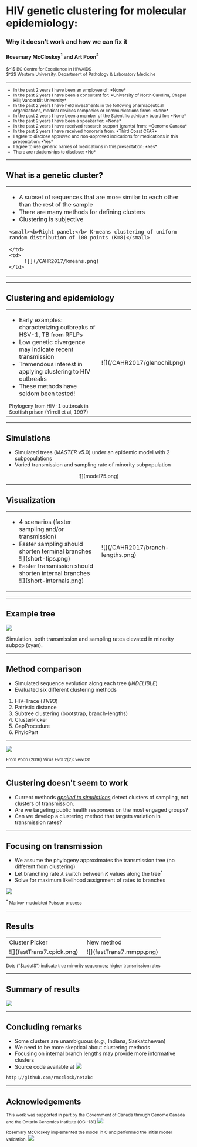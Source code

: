 # HIV genetic clustering for molecular epidemiology:
### Why it doesn't work and how we can fix it
#### Rosemary McCloskey$^1$ and Art Poon$^2$

<small>
$^1$ BC Centre for Excellence in HIV/AIDS<br/> 
$^2$ Western University, Department of Pathology & Laboratory Medicine
</small>

---

<small>
 <ul>
 <li style="margin:0px">In the past 2 years I have been an employee of: *None*</li>
 <li>In the past 2 years I have been a consultant for:  *University of North Carolina, Chapel Hill; Vanderbilt University*</li>
 <li>In the past 2 years I have held investments in the following pharmaceutical organizations, medical devices companies or communications firms:  *None*</li>
 <li>In the past 2 years I have been a member of the Scientific advisory board for:  *None*</li>
 <li>In the past 2 years I have been a speaker for: *None*</li>
 <li>In the past 2 years I have received research support (grants) from: *Genome Canada*</li>
 <li>In the past 2 years I have received honoraria from: *Third Coast CFAR*</li>
 <li>I agree to disclose approved and non-approved indications for medications in this presentation: *Yes*</li>
 <li>I agree to use generic names of medications in this presentation: *Yes*</li>
 <li>There are relationships to disclose: *No*</li>
 </ul>
</small>

---

## What is a genetic cluster?

<table><tr>
    <td width="50%">
    <ul>
        <li>A subset of sequences that are more similar to each other than the rest of the sample</li>
        <li>There are many methods for defining clusters</li>
        <li>Clustering is subjective</li>
    </ul>
    
    <small><b>Right panel:</b> K-means clustering of uniform random distribution of 100 points (K=8)</small>
    
    </td>
    <td>
         ![](/CAHR2017/kmeans.png)
    </td>
</tr></table>

---

## Clustering and epidemiology

<table><tr>
    <td width="50%"><ul>
    <li>Early examples: characterizing outbreaks of HSV-1, TB from RFLPs</li>
    <li>Low genetic divergence may indicate recent transmission</li>
    <li>Tremendous interest in applying clustering to HIV outbreaks</li>
    <li>These methods have seldom been tested!</li>
    </ul>
    <small>Phylogeny from HIV-1 outbreak in Scottish prison (Yirrell et al, 1997)</small>
    </td>
    <td>
         ![](/CAHR2017/glenochil.png)
    </td>
</tr></table>

---

## Simulations

* Simulated trees (*MASTER* v5.0) under an epidemic model with 2 subpopulations
* Varied transmission and sampling rate of minority subpopulation

<center>
![](model75.png)
</center>

---

## Visualization

<table><tr>
    <td width="50%"><ul>
    <li>4 scenarios (faster sampling and/or transmission)</li>
    <li>Faster sampling should shorten terminal branches</li>
    ![](short-tips.png)
    <li>Faster transmission should shorten internal branches</li>
    ![](short-internals.png)
    </ul>
    </td>
    <td>
         ![](/CAHR2017/branch-lengths.png)
    </td>
</tr></table>

---

## Example tree

![](color-tree-90.png)

Simulation, both transmission and sampling rates elevated in minority subpop (cyan).

---

## Method comparison

* Simulated sequence evolution along each tree (*INDELIBLE*)
* Evaluated six different clustering methods
 1. HIV-Trace (*TN93*)
 2. Patristic distance
 3. Subtree clustering (bootstrap, branch-lengths)
 4. ClusterPicker
 5. GapProcedure
 6. PhyloPart 


---

![](ROC.png)

<small>
From Poon (2016) Virus Evol 2(2): vew031
</small>

---

## Clustering doesn't seem to work

* Current methods <u>*applied to simulations*</u> detect clusters of sampling, not clusters of transmission.
* Are we targeting public health responses on the most engaged groups?
* Can we develop a clustering method that targets variation in transmission rates?

---

## Focusing on transmission

* We assume the phylogeny approximates the transmission tree (no different from clustering)
* Let branching rate $\lambda$ switch between $K$ values along the tree$^*$
* Solve for maximum likelihood assignment of rates to branches

![](MMPP.png)

<small>$^*$ Markov-modulated Poisson process</small>

---

## Results

<table>
  <tr>
  <td>Cluster Picker</td>
  <td>New method</td>
  </tr>
  <tr>
  <td width="50%">![](fastTrans7.cpick.png)</td>
  <td>![](fastTrans7.mmpp.png)</td>
  </tr>
</table>
<small>Dots ("$\cdot$") indicate true minority sequences; higher transmission rates</small>

---

## Summary of results

![](ROCR.png)

---

## Concluding remarks

* Some clusters are unambiguous (*e.g.,* Indiana, Saskatchewan)
* We need to be more skeptical about clustering methods
* Focusing on internal branch lengths may provide more informative clusters
* Source code available at ![](GitHub_Logo.png)
```html
http://github.com/rmcclosk/netabc
```

---

## Acknowledgements


<small>This work was supported in part by the Government of Canada through Genome Canada and the Ontario Genomics Institute (OGI-131)</small>
![](GenomeCanadaLogo.png)

<small>Rosemary McCloskey implemented the model in C and performed the initial model validation.</small>
![](rosemary_844-367.jpg)

